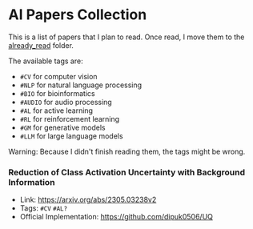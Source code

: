 # AI Papers Collection

This is a list of papers that I plan to read. Once read, I move them to the
[already_read](already_read/README.md) folder.

The available tags are: 
- `#CV` for computer vision
- `#NLP` for natural language processing
- `#BIO` for bioinformatics
- `#AUDIO` for audio processing
- `#AL` for active learning
- `#RL` for reinforcement learning
- `#GM` for generative models
- `#LLM` for large language models

Warning: Because I didn't finish reading them, the tags might be wrong.


### Reduction of Class Activation Uncertainty with Background Information
- Link: https://arxiv.org/abs/2305.03238v2
- Tags: `#CV` `#AL?`
- Official Implementation: https://github.com/dipuk0506/UQ